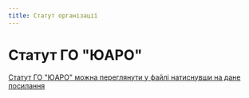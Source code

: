```yaml
---
title: Статут організації
---
```


# Статут ГО "ЮАРО"

[Статут ГО "ЮАРО" можна переглянути у файлі натиснувши на дане посилання](./img/charter.pdf)
